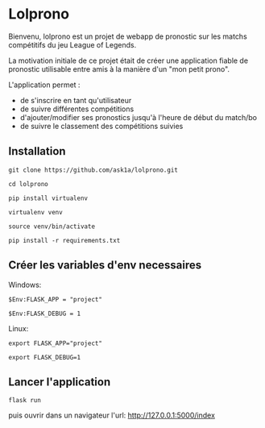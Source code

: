 # Lolprono

Bienvenu, lolprono est un projet de webapp de pronostic sur les matchs compétitifs du jeu League of Legends.

La motivation initiale de ce projet était de créer une application fiable de pronostic utilisable entre amis à la
manière d'un "mon petit prono".

L'application permet :
 - de s'inscrire en tant qu'utilisateur
 - de suivre différentes compétitions
 - d'ajouter/modifier ses pronostics jusqu'à l'heure de début du match/bo
 - de suivre le classement des compétitions suivies

## Installation
```git clone https://github.com/ask1a/lolprono.git```

```cd lolprono```

```pip install virtualenv```

```virtualenv venv```

```source venv/bin/activate```

```pip install -r requirements.txt```

## Créer les variables d'env necessaires
Windows:

```$Env:FLASK_APP = "project"```

```$Env:FLASK_DEBUG = 1```

Linux:

```export FLASK_APP="project"```

```export FLASK_DEBUG=1```

## Lancer l'application

```flask run```

puis ouvrir dans un navigateur l'url:
http://127.0.0.1:5000/index